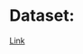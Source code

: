 
# Dataset:

[Link](https://figshare.com/articles/dataset/Human_EEG_Dataset_for_Brain-Computer_Interface_and_Meditation/13123148?file=25302482)
